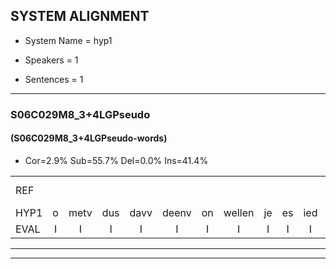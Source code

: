 
## SYSTEM ALIGNMENT

- System Name = hyp1

- Speakers = 1

- Sentences = 1

---

### S06C029M8_3+4LGPseudo

#### (S06C029M8_3+4LGPseudo-words)

- Cor=2.9%	Sub=55.7%	Del=0.0%	Ins=41.4%

|  |  |  |  |  |  |  |  |  |  |  |  |  |  |  |  |  |  |  |  |  |  |  |  |  |  |  |  |  |  |  |  |  |  |  |  |  |  |  |  |  |  |  |  |  |  |  |  |  |  |  |  |  |  |  |  |  |  |  |  |  |  |  |  |  |  |  |  |  |  |  |
|:--- |:---:|:---:|:---:|:---:|:---:|:---:|:---:|:---:|:---:|:---:|:---:|:---:|:---:|:---:|:---:|:---:|:---:|:---:|:---:|:---:|:---:|:---:|:---:|:---:|:---:|:---:|:---:|:---:|:---:|:---:|:---:|:---:|:---:|:---:|:---:|:---:|:---:|:---:|:---:|:---:|:---:|:---:|:---:|:---:|:---:|:---:|:---:|:---:|:---:|:---:|:---:|:---:|:---:|:---:|:---:|:---:|:---:|:---:|:---:|:---:|:---:|:---:|:---:|:---:|:---:|:---:|:---:|:---:|:---:|:---:|
| REF |  |  |  |  |  |  |  |  |  |  |  |  |  |  |  |  |  |  |  |  |  | ometuif | toejietsen | oonwijlen | jattesiet | nurudien | stoenydaas | deuveltek | juitonie | gevijdel | sidowaan | spekkeraai | wachteniek | verpierik | nappegreeuw | mantaroen | schielendaspen | crobeklunker | kabbestepen | verwarig*(verwarring) | ooiebiekje | fandelig | jalekrewen | smoralij | zeekvlachine | kanaroe | toineetlijgen | meitsegrok | kantelogsten | ondermind |  |  |  |  |  |  |  |  | choporatie | zennebral | ijraspangen | * | blottenduuf | girdofhaalder | tobbermoeit | poentalschouden | havedil | verbrakkertje | gerauwejaak | hapeneren |
| HYP1 | o | metv | dus | davv | deenv | on | wellen | je | es | ied | neru | den | stone | das | duvel | truk | ja | turni | gevedel | sinv | dowanspikera | wahtenik | verpirik | nappegrejw | manataron | scheilen | daspin | krobe | klulker | kamben | sstijpen | verwarring | oibij | van | deling | jalkrewen | smorele | zik | flachine | kanaru | en | die | leg | en | me | zin | grok | kantel | gosten | ondermind | ko | porati | zindenbral | en | raspangen | belotten | duif | gier | dof | helder | tobbel | mol | pondals | goden | havel | diel | verbrekertje | gerauw | jak | hapeneren |
| EVAL | I | I | I | I | I | I | I | I | I | I | I | I | I | I | I | I | I | I | I | I | I | S | S | S | S | S | S | S | S | S | S | S | S | S | S | S | S | S | S | S | S | S | S | S | S | S | S | S | S |  | I | I | I | I | I | I | I | I | S | S | S | S | S | S | S | S | S | S | S |  |
---

---
